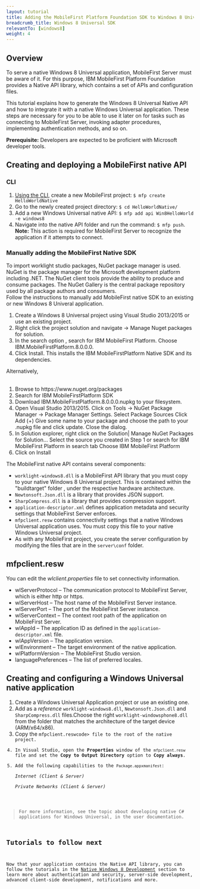 ```yaml
---
layout: tutorial
title: Adding the MobileFirst Platform Foundation SDK to Windows 8 Universal Applications
breadcrumb_title: Windows 8 Universal SDK
relevantTo: [windows8]
weight: 4
---
```

<h2>Overview</h2>
<p>To serve a native Windows 8 Universal application, MobileFirst Server must be aware of it. For this purpose, IBM MobileFirst Platform Foundation provides a Native API library, which contains a set of APIs and configuration files.</p>
<p>This tutorial explains how to generate the Windows 8 Universal Native API and how to integrate it with a native Windows Universal application. These steps are necessary for you to be able to use it later on for tasks such as connecting to MobileFirst Server, invoking adapter procedures, implementing authentication methods, and so on.</p>
<p><strong>Prerequisite:</strong> Developers are expected to be proficient with Microsoft developer tools.</p>
<h2>Creating and deploying a MobileFirst native API</h2>
<h3>CLI</h3>
<ol>
<li><a href="../../advanced-client-side-development/using-cli-create-build-manage-project-artifacts/">Using the CLI</a>, create a new MobileFirst project: <code>$ mfp create HelloWorldNative</code></li>
<li>Go to the newly created project directory: <code>$ cd HelloWorldNative/</code></li>
<li>Add a new Windows Universal native API: <code>$ mfp add api Win8HelloWorld -e windows8</code></li>
<li>Navigate into the native API folder and run the command: <code>$ mfp push</code>. <strong>Note:</strong> This action is required for MobileFirst Server to recognize the application if it attempts to connect.</li>
</ol>

<h3>Manually adding the MobileFirst Native SDK</h3>

To import worklight studio packages, NuGet package manager is used.
NuGet is the package manager for the Microsoft development platform including .NET. The NuGet client tools provide the ability to produce and consume packages. The NuGet Gallery is the central package repository used by all package authors and consumers.
<br>
Follow the instructions to manually add MobileFirst native SDK to
an existing or new Windows 8 Univeral application.

<ol>
<li>
Create a Windows 8 Universal project using Visual Studio 2013/2015 or use an existing project.
</li>
<li>
Right click the project solution and navigate -> Manage Nuget packages for solution.
</li>
<li>
In the search option , search for IBM MobileFirst Platform. Choose IBM.MobileFirstPlatform.8.0.0.0.
</li>
<li>
Click Install. This installs the IBM MobileFirstPlatform Native SDK and its dependencies.
</li>
</ol>
Alternatively,
<br/>
<br/>

<ol>
<li>
Browse to https://www.nuget.org/packages
</li>
<li>
Search for IBM MobileFirstPlatform SDK
</li>
<li>
Download IBM.MobileFirstPlatform.8.0.0.0.nupkg to your filesystem.
</li>
<li>
Open Visual Studio 2013/2015. Click on Tools -> NuGet Package Manager -> Package Manager Settings.
Select Package Sources
Click Add (+)
Give some name to your package and choose the path to your .nupkg file and click update.
Close the dialog. 	
</li>
<li>
 In Solution explorer, right click on the Solution| Manage NuGet Packages for Solution...
Select the source you created in Step 1 or search for IBM MobileFirst Platform in search tab
Choose IBM MobileFirst Platform
</li>
<li> Click on Install 	</li>
</ol>

<p>The MobileFirst native API contains several components:</p>
<ul>
<li><code>worklight-windows8.dll</code> is a MobileFirst API library that you must copy to your native Windows 8 Universal project. This is contained within the "buildtarget" folder , under the respective hardware architecture.</li>
<li><code>Newtonsoft.Json.dll</code> is a library that provides JSON support.</li>
<li><code>SharpCompress.dll</code> is a library that provides compression support.</li>
<li><code>application-descriptor.xml</code> defines application metadata and security settings that MobileFirst Server enforces.</li>
<li><code>mfpclient.resw</code> contains connectivity settings that a native Windows Universal application uses. You must copy this file to your native Windows Universal project.</li>
<li>As with any MobileFirst project, you create the server configuration by modifying the files that are in the <code>server\conf</code> folder.</li>
</ul>
<h2>mfpclient.resw</h2>
<p>You can edit the <em>wlclient.properties</em> file to set connectivity information.</p>
<ul>
<li>wlServerProtocol – The communication protocol to MobileFirst Server, which is either http or https.</li>
<li>wlServerHost – The host name of the MobileFirst Server instance.</li>
<li>wlServerPort – The port of the MobileFirst Server instance.</li>
<li>wlServerContext – The context root path of the application on MobileFirst Server.</li>
<li>wlAppId – The application ID as defined in the <code>application-descriptor.xml</code> file.</li>
<li>wlAppVersion – The application version.</li>
<li>wlEnvironment – The target environment of the native application.</li>
<li>wlPlatformVersion – The MobileFirst Studio version.</li>
<li>languagePreferences – The list of preferred locales.</li>
</ul>
<h2>Creating and configuring a Windows Universal native application</h2>
<ol>
<li>Create a Windows Universal Application project or use an existing one.</li>
<li>Add as a <em>reference</em> <code>worklight-windows8.dll</code>, <code>Newtonsoft.Json.dll</code> and <code>SharpCompress.dll</code> files.Choose the right <code>worklight-windowsphone8.dll</code> from the folder that matches the architecture of the target device (ARM/x64/x86).</li>
<li>Copy the <code>mfpclient.reswcode> file to the root of the native project.</li>
<li>In Visual Studio, open the <strong>Properties</strong> window of the <code>mfpclient.resw</code> file and set the <strong>Copy to Output Directory</strong> option to <strong>Copy always</strong>.</li>
<li>Add the following capabilities to the <code>Package.appxmanifest</code>:<br />
<em>Internet (Client &amp; Server)</em><br />
<em>Private Networks (Client &amp; Server)</em></li>
</ol>
<blockquote><p>For more information, see the topic about developing native C# applications for Windows Universal, in the user documentation.</p></blockquote>
<h2 id="next">Tutorials to follow next</h2>
<p>Now that your application contains the Native API library, you can follow the tutorials in the <a href="../../native/windows8/">Native Windows 8 Development</a> section to learn more about authentication and security, server-side development, advanced client-side development, notifications and more.</p>
